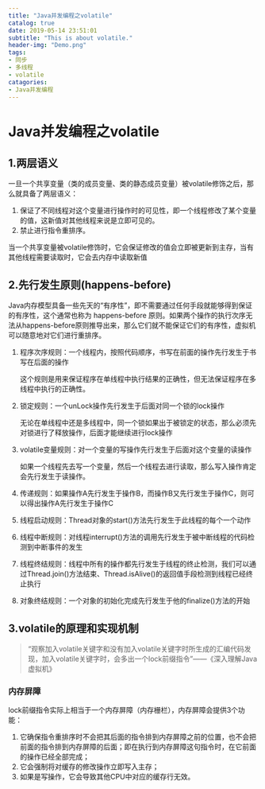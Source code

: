 ```yaml
---
title: "Java并发编程之volatile"
catalog: true
date: 2019-05-14 23:51:01
subtitle: "This is about volatile."
header-img: "Demo.png"
tags:
- 同步
- 多线程
- volatile
catagories:
- Java并发编程
---
```


# Java并发编程之volatile

## 1.两层语义

一旦一个共享变量（类的成员变量、类的静态成员变量）被volatile修饰之后，那么就具备了两层语义：

1. 保证了不同线程对这个变量进行操作时的可见性，即一个线程修改了某个变量的值，这新值对其他线程来说是立即可见的。
2. 禁止进行指令重排序。

当一个共享变量被volatile修饰时，它会保证修改的值会立即被更新到主存，当有其他线程需要读取时，它会去内存中读取新值

## 2.先行发生原则(happens-before)

Java内存模型具备一些先天的“有序性”，即不需要通过任何手段就能够得到保证的有序性，这个通常也称为 happens-before 原则。如果两个操作的执行次序无法从happens-before原则推导出来，那么它们就不能保证它们的有序性，虚拟机可以随意地对它们进行重排序。

1. 程序次序规则：一个线程内，按照代码顺序，书写在前面的操作先行发生于书写在后面的操作

   这个规则是用来保证程序在单线程中执行结果的正确性，但无法保证程序在多线程中执行的正确性。

2. 锁定规则：一个unLock操作先行发生于后面对同一个锁的lock操作

   无论在单线程中还是多线程中，同一个锁如果出于被锁定的状态，那么必须先对锁进行了释放操作，后面才能继续进行lock操作

3. volatile变量规则：对一个变量的写操作先行发生于后面对这个变量的读操作

   如果一个线程先去写一个变量，然后一个线程去进行读取，那么写入操作肯定会先行发生于读操作。

4. 传递规则：如果操作A先行发生于操作B，而操作B又先行发生于操作C，则可以得出操作A先行发生于操作C

5. 线程启动规则：Thread对象的start()方法先行发生于此线程的每个一个动作

6. 线程中断规则：对线程interrupt()方法的调用先行发生于被中断线程的代码检测到中断事件的发生

7. 线程终结规则：线程中所有的操作都先行发生于线程的终止检测，我们可以通过Thread.join()方法结束、Thread.isAlive()的返回值手段检测到线程已经终止执行

8. 对象终结规则：一个对象的初始化完成先行发生于他的finalize()方法的开始

## 3.volatile的原理和实现机制

> “观察加入volatile关键字和没有加入volatile关键字时所生成的汇编代码发现，加入volatile关键字时，会多出一个lock前缀指令”——《深入理解Java虚拟机》

### 内存屏障

lock前缀指令实际上相当于一个内存屏障（内存栅栏），内存屏障会提供3个功能：

1. 它确保指令重排序时不会把其后面的指令排到内存屏障之前的位置，也不会把前面的指令排到内存屏障的后面；即在执行到内存屏障这句指令时，在它前面的操作已经全部完成；
2. 它会强制将对缓存的修改操作立即写入主存；
3. 如果是写操作，它会导致其他CPU中对应的缓存行无效。